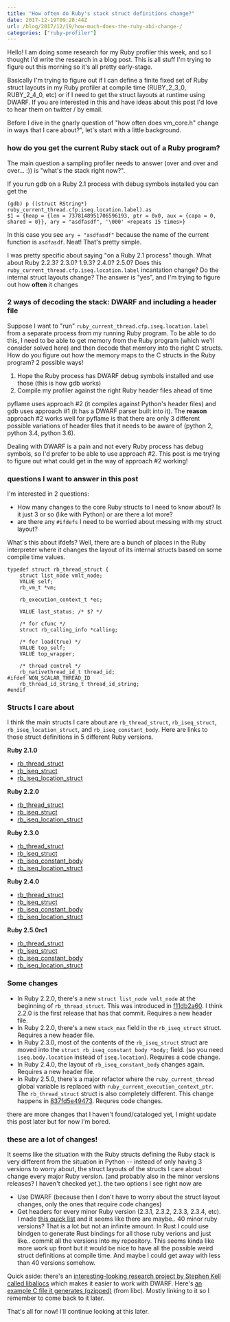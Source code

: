 ```yaml
---
title: "How often do Ruby's stack struct definitions change?"
date: 2017-12-19T09:28:44Z
url: /blog/2017/12/19/how-much-does-the-ruby-abi-change-/
categories: ["ruby-profiler"]
---
```


Hello! I am doing some research for my Ruby profiler this week, and so I thought I'd write the
research in a blog post. This is all stuff I'm trying to figure out this morning so it's all pretty
early-stage.

Basically I'm trying to figure out if I can define a finite fixed set of Ruby struct layouts in my
Ruby profiler at compile time (RUBY_2_3_0, RUBY_2_4_0, etc) or if I need to get the struct layouts
at runtime using DWARF. If you are interested in this and have ideas about this post I'd love to
hear them on twitter / by email.

Before I dive in the gnarly question of "how often does vm_core.h" change in ways that I care
about?", let's start with a little background.

### how do you get the current Ruby stack out of a Ruby program?

The main question a sampling profiler needs to answer (over and over and over... :)) is "what's the
stack right now?". 

If you run gdb on a Ruby 2.1 process with debug symbols installed you can get the 

```
(gdb) p ((struct RString*) ruby_current_thread.cfp.iseq.location.label).as
$1 = {heap = {len = 7378148951706596193, ptr = 0x0, aux = {capa = 0, shared = 0}}, ary = "asdfasdf", '\000' <repeats 15 times>}
```

In this case you see `ary = "asdfasdf"` because the name of the current function is `asdfasdf`.
Neat! That's pretty simple.

I was pretty specific about saying "on a Ruby 2.1 process" though. What about Ruby 2.2.3? 2.3.0?
1.9.3? 2.4.0? 2.5.0? Does this `ruby_current_thread.cfp.iseq.location.label` incantation change? Do
the internal struct layouts change? The answer is "yes", and I'm trying to figure out how **often**
it changes

### 2 ways of decoding the stack: DWARF and including a header file

Suppose I want to "run" `ruby_current_thread.cfp.iseq.location.label` from a separate process
from my running Ruby program.  To be able to do this, I need to be able to get memory from the
Ruby program (which we'll consider solved here) and then decode that memory into the right C
structs. How do you figure out how the memory maps to the C structs in the Ruby program? 2 possible ways!

1. Hope the Ruby process has DWARF debug symbols installed and use those (this is how gdb works)
2. Compile my profiler against the right Ruby header files ahead of time

pyflame uses approach #2 (it compiles against Python's header files) and gdb uses approach #1 (it
has a DWARF parser built into it). The **reason** approach #2 works well for pyflame is that there
are only 3 different possible variations of header files that it needs to be aware of (python 2,
python 3.4, python 3.6).

Dealing with DWARF is a pain and not every Ruby process has debug symbols, so I'd prefer to be able
to use approach #2. This post is me trying to figure out what could get in the way of approach #2
working!

### questions I want to answer in this post

I'm interested in 2 questions:

* How many changes to the core Ruby structs to I need to know about? Is it just 3 or so (like with
  Python) or are there a lot more?
* are there any `#ifdefs` I need to be worried about messing with my struct layout?

What's this about ifdefs? Well, there are a bunch of places in the Ruby interpreter where it changes
the layout of its internal structs based on some compile time values.

```
typedef struct rb_thread_struct {
    struct list_node vmlt_node;
    VALUE self;
    rb_vm_t *vm;

    rb_execution_context_t *ec;

    VALUE last_status; /* $? */

    /* for cfunc */
    struct rb_calling_info *calling;

    /* for load(true) */
    VALUE top_self;
    VALUE top_wrapper;

    /* thread control */
    rb_nativethread_id_t thread_id;
#ifdef NON_SCALAR_THREAD_ID
    rb_thread_id_string_t thread_id_string;
#endif
```


### Structs I care about

I think the main structs I care about are `rb_thread_struct`, `rb_iseq_struct`,
`rb_iseq_location_struct`, and `rb_iseq_constant_body`. Here are links to
those struct definitions in 5 different Ruby versions.

**Ruby 2.1.0**

* [rb_thread_struct](https://github.com/ruby/ruby/blob/v2_1_0/vm_core.h#L524-L653)
* [rb_iseq_struct](https://github.com/ruby/ruby/blob/v2_1_0/vm_core.h#L206-L324)
* [rb_iseq_location_struct](https://github.com/ruby/ruby/blob/v2_1_0/vm_core.h#L196-L202)

**Ruby 2.2.0**

* [rb_thread_struct](https://github.com/ruby/ruby/blob/v2_2_0/vm_core.h#L600-L737)
* [rb_iseq_struct](https://github.com/ruby/ruby/blob/v2_2_0/vm_core.h#L197-L348)
* [rb_iseq_location_struct](https://github.com/ruby/ruby/blob/v2_2_0/vm_core.h#L187-L193)

**Ruby 2.3.0**

* [rb_thread_struct](https://github.com/ruby/ruby/blob/v2_3_0/vm_core.h#L666-L778)
* [rb_iseq_struct](https://github.com/ruby/ruby/blob/v2_3_0/vm_core.h#L390-L403)
* [rb_iseq_constant_body](https://github.com/ruby/ruby/blob/v2_3_0/vm_core.h#L267-L386)
* [rb_iseq_location_struct](https://github.com/ruby/ruby/blob/v2_3_0/vm_core.h#L259-L265)

**Ruby 2.4.0**

* [rb_thread_struct](https://github.com/ruby/ruby/blob/v2_4_0/vm_core.h#L699-L821)
* [rb_iseq_struct](https://github.com/ruby/ruby/blob/v2_4_0/vm_core.h#L392-L405)
* [rb_iseq_constant_body](https://github.com/ruby/ruby/blob/v2_4_0/vm_core.h#L272-L388)
* [rb_iseq_location_struct](https://github.com/ruby/ruby/blob/v2_4_0/vm_core.h#L264-L270)

**Ruby 2.5.0rc1**

* [rb_thread_struct](https://github.com/ruby/ruby/blob/v2_5_0_rc1/vm_core.h#L786-L854)
* [rb_iseq_struct](https://github.com/ruby/ruby/blob/v2_5_0_rc1/vm_core.h#L405-L420)
* [rb_iseq_constant_body](https://github.com/ruby/ruby/blob/v2_5_0_rc1/vm_core.h#L285-L401)
* [rb_iseq_location_struct](https://github.com/ruby/ruby/blob/v2_5_0_rc1/vm_core.h#L250-L256)

### Some changes

* In Ruby 2.2.0, there's a new `struct list_node vmlt_node` at the beginning of `rb_thread_struct`. This was introduced
  in [f11db2a60](https://github.com/ruby/ruby/commit/f11db2a60). I think 2.2.0 is the first release
  that has that commit. Requires a new header file.
* In Ruby 2.2.0, there's a new `stack_max` field in the `rb_iseq_struct` struct. Requires a new header file.
* In Ruby 2.3.0, most of the contents of the `rb_iseq_struct` struct are moved into the `struct rb_iseq_constant_body *body;` field. (so you need `iseq.body.location` instead of `iseq.location`). Requires a code change.
* In Ruby 2.4.0, the layout of `rb_iseq_constant_body` changes again. Requires a new header file.
* In Ruby 2.5.0, there's a major refactor where the `ruby_current_thread` global variable is
  replaced with `ruby_current_execution_context_ptr`. The `rb_thread_struct` struct is also
  completely different. This change happens in [837fd5e49473](https://github.com/ruby/ruby/commit/837fd5e494731d7d44786f29e7d6e8c27029806f).
  Requres code changes.

there are more changes that I haven't found/cataloged yet, I might update this post later but for
now I'm bored.

### these are a lot of changes!

It seems like the situation with the Ruby structs defining the Ruby stack is very different from the
situation in Python -- instead of only having 3 versions to worry about, the struct layouts of the
structs I care about change every major Ruby version. (and probably also in the minor versions
releases? I haven't checked yet.). the two options I see right now are

* Use DWARF (because then I don't have to worry about the struct layout changes, only the ones that
  require code changes)
* Get headers for every minor Ruby version (2.3.1, 2.3.2, 2.3.3, 2.3.4, etc). I made [this quick list](https://gist.githubusercontent.com/jvns/6ea9a449dcb4c77f2cf8686bd3a2cd7e/raw/6c7004e70eba0f973f24ca5d7eb30bf027be2b21/ruby-versions.txt) and it seems like there are maybe.. 40 minor ruby versions? That is a lot but not an infinite amount. In Rust I could use bindgen to generate Rust bindings for all those ruby verions and just like.. commit all the versions into my repository. This seems kinda like more work up front but it would be nice to have all the possible weird struct definitions at compile time. And maybe I could get away with less than 40 versions somehow.

Quick aside: there's an [interesting-looking research project by Stephen Kell called liballocs](https://github.com/stephenrkell/liballocs) which makes it easier to work with DWARF. Here's [an example C file it generates (gzipped)](http://www.cl.cam.ac.uk/~srk31/private/tmp/libc-2.24.so-meta.c.gz) (from libc). Mostly linking to it so I remember to come back to it later.

That's all for now! I'll continue looking at this later.
